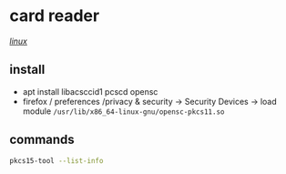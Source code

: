 # card reader

*[linux](../README.md#linux)*

## install

- apt install libacsccid1 pcscd opensc
- firefox / preferences /privacy & security -> Security Devices -> load module `/usr/lib/x86_64-linux-gnu/opensc-pkcs11.so`

## commands

```sh
pkcs15-tool --list-info
```
